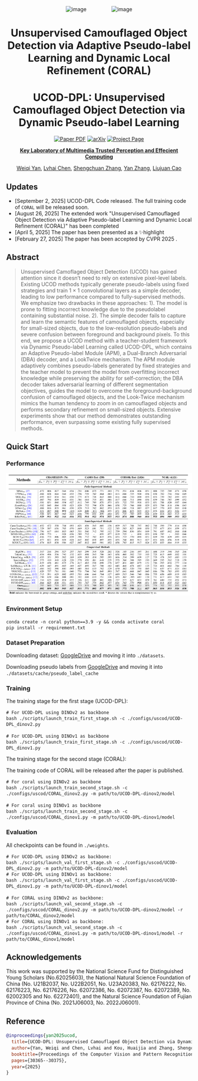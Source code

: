 <div align="center">
<img width="96" height="96" alt="image" src="https://github.com/user-attachments/assets/b088f5cc-b15b-449d-8dc1-b1f196d016ee" style="margin-right:64px;" />
<img width="96" height="96" alt="image" src="https://heartfirey.top/project_page/UCOD-DPL/static/images/favicon.png" />
<h1>Unsupervised Camouflaged Object Detection via Adaptive Pseudo-label Learning and Dynamic Local Refinement (CORAL)</h1>
<h1>UCOD-DPL: Unsupervised Camouflaged Object Detection  via Dynamic Pseudo-label Learning</h1>
<a href="https://openaccess.thecvf.com/content/CVPR2025/papers/Yan_UCOD-DPL_Unsupervised_Camouflaged_Object_Detection_via_Dynamic_Pseudo-label_Learning_CVPR_2025_paper.pdf" target="_blank" rel="noopener noreferrer"><img src="https://img.shields.io/badge/Paper-SCOUT" alt="Paper PDF"></a>
<a href="https://arxiv.org/abs/2506.07087"><img src="https://img.shields.io/badge/arXiv-2506.07087-b31b1b" alt="arXiv"></a>
<a href="https://heartfirey.top/project_page/UCOD-DPL/"><img src="https://img.shields.io/badge/Project_Page-green" alt="Project Page"></a>

**[Key Laboratory of Multimedia Trusted Perception and Effecient Computing](https://multimedia.xmu.edu.cn)**

[Weiqi Yan](https://heartfirey.top), [Lvhai Chen](https://jormungand00222.github.io/Jormungand00222/), [Shengchuan Zhang](), [Yan Zhang](), [Liujuan Cao]()

</div>

## Updates

- [September 2, 2025] UCOD-DPL Code released. The full training code of `CORAL` will be released soon.
- [August 26, 2025] The extended work "Unsupervised Camouflaged Object Detection via Adaptive  Pseudo-label Learning and Dynamic Local Refinement (CORAL)" has been completed
- [April 5, 2025] The paper has been presented as a ✨highlight
- [February 27, 2025] The paper has been accepted by CVPR 2025 .

## Abstract
> Unsupervised Camoflaged Object Detection (UCOD) has gained attention since it doesn’t need to rely on extensive pixel-level labels. Existing UCOD methods typically generate pseudo-labels using fixed strategies and train 1 × 1 convolutional layers as a simple decoder, leading to low performance compared to fully-supervised methods. We emphasize two drawbacks in these approaches: 1). The model is prone to fitting incorrect knowledge due to the pseudolabel containing substantial noise. 2). The simple decoder fails to capture and learn the semantic features of camouflaged objects, especially for small-sized objects, due to the low-resolution pseudo-labels and severe confusion between foreground and background pixels. To this end, we propose a UCOD method with a teacher-student framework via Dynamic Pseudo-label Learning called UCOD-DPL, which contains an Adaptive Pseudo-label Module (APM), a Dual-Branch Adversarial (DBA) decoder, and a LookTwice mechanism. The APM module adaptively combines pseudo-labels generated by fixed strategies and the teacher model to prevent the model from overfitting incorrect knowledge while preserving the ability for self-correction; the DBA decoder takes adversarial learning of different segmentation objectives, guides the model to overcome the foreground-background confusion of camouflaged objects, and the Look-Twice mechanism mimics the human tendency to zoom in on camouflaged objects and performs secondary refinement on small-sized objects. Extensive experiments show that our method demonstrates outstanding performance, even surpassing some existing fully supervised methods.

## Quick Start
### Performance
![alt text](images/performance.png)
### Environment Setup

```
conda create -n coral python==3.9 -y && conda activate coral
pip install -r requirement.txt
```

### Dataset Preparation

Downloading dataset: [GoogleDrive](https://drive.google.com/drive/folders/19MaIVAcqr8sIv0R1hIq7MZhPqO-9_s8v?usp=drive_link) and moving it into `./datasets`.

Downloading pseudo labels from [GoogleDrive](https://drive.google.com/file/d/149Dh5OQnF1JBO2gzBkM4cj2jnJScRBys/view?usp=sharing) and moving it into `./datasets/cache/pseudo_label_cache`



### Training
The training stage for the first stage (UCOD-DPL):
```
# For UCOD-DPL using DINOv2 as backbone
bash ./scripts/launch_train_first_stage.sh -c ./configs/uscod/UCOD-DPL_dinov2.py

# For UCOD-DPL using DINOv1 as backbone
bash ./scripts/launch_train_first_stage.sh -c ./configs/uscod/UCOD-DPL_dinov1.py
```

The training stage for the second stage (CORAL):

The training code of CORAL will be released after the paper is published.
```
# For coral using DINOv2 as backbone
bash ./scripts/launch_train_second_stage.sh -c ./configs/uscod/CORAL_dinov2.py -m path/to/UCOD-DPL-dinov2/model

# For coral using DINOv1 as backbone
bash ./scripts/launch_train_second_stage.sh -c ./configs/uscod/CORAL_dinov1.py -m path/to/UCOD-DPL-dinov1/model
```



### Evaluation
All checkpoints can be found in `./weights`.

```
# For UCOD-DPL using DINOv2 as backbone:
bash ./scripts/launch_val_first_stage.sh -c ./configs/uscod/UCOD-DPL_dinov2.py -m path/to/UCOD-DPL-dinov2/model
# For UCOD-DPL using DINOv1 as backbone:
bash ./scripts/launch_val_first_stage.sh -c ./configs/uscod/UCOD-DPL_dinov1.py -m path/to/UCOD-DPL-dinov1/model

# For CORAL using DINOv2 as backbone:
bash ./scripts/launch_val_second_stage.sh -c ./configs/uscod/CORAL_dinov2.py -m path/to/UCOD-DPL-dinov2/model -r path/to/CORAL_dinov2/model
# For CORAL using DINOv1 as backbone:
bash ./scripts/launch_val_second_stage.sh -c ./configs/uscod/CORAL_dinov1.py -m path/to/UCOD-DPL-dinov1/model -r path/to/CORAL_dinov1/model
```

## Acknowledgements
This work was supported by the National Science Fund for Distinguished Young Scholars (No.62025603), the National Natural Science Foundation of China (No. U21B2037, No. U22B2051, No. U23A20383, No. 62176222, No. 62176223, No. 62176226, No. 62072386, No. 62072387, No. 62072389, No. 62002305 and No. 62272401), and the Natural Science Foundation of Fujian Province of China (No. 2021J06003, No. 2022J06001).

## Reference
```bibtex
@inproceedings{yan2025ucod,
  title={UCOD-DPL: Unsupervised Camouflaged Object Detection via Dynamic Pseudo-label Learning},
  author={Yan, Weiqi and Chen, Lvhai and Kou, Huaijia and Zhang, Shengchuan and Zhang, Yan and Cao, Liujuan},
  booktitle={Proceedings of the Computer Vision and Pattern Recognition Conference},
  pages={30365--30375},
  year={2025}
}
```
